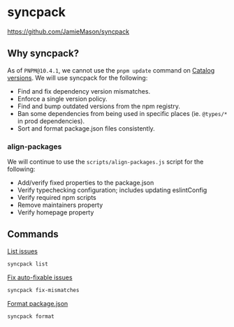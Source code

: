 # syncpack

<https://github.com/JamieMason/syncpack>

## Why syncpack?

As of `PNPM@10.4.1`, we cannot use the `pnpm update` command on [Catalog versions](https://pnpm.io/catalogs#caveats). We will use syncpack for the following:

- Find and fix dependency version mismatches.
- Enforce a single version policy.
- Find and bump outdated versions from the npm registry.
- Ban some dependencies from being used in specific places (ie. `@types/*` in prod dependencies).
- Sort and format package.json files consistently.

### align-packages

We will continue to use the `scripts/align-packages.js` script for the following:

- Add/verify fixed properties to the package.json
- Verify typechecking configuration; includes updating eslintConfig
- Verify required npm scripts
- Remove maintainers property
- Verify homepage property

## Commands

[List issues](https://jamiemason.github.io/syncpack/command/list/)

```sh
syncpack list
```

[Fix auto-fixable issues](https://jamiemason.github.io/syncpack/command/fix-mismatches/)

```sh
syncpack fix-mismatches
```

[Format package.json](https://jamiemason.github.io/syncpack/command/format/)

```sh
syncpack format
```
